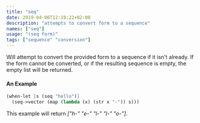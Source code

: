 ```yaml
---
title: "seq"
date: 2019-04-06T12:19:22+02:00
description: "attempts to convert form to a sequence"
names: ["seq"]
usage: "(seq form)"
tags: ["sequence" "conversion"]
---
```


Will attempt to convert the provided form to a sequence if it isn't already. If the form cannot be converted, or if the resulting sequence is empty, the empty list will be returned.

#### An Example

```scheme
(when-let [s (seq "hello")]
  (seq->vector (map (lambda (x) (str x "-")) s)))
```

This example will return _["h-" "e-" "l-" "l-" "o-"]_.
